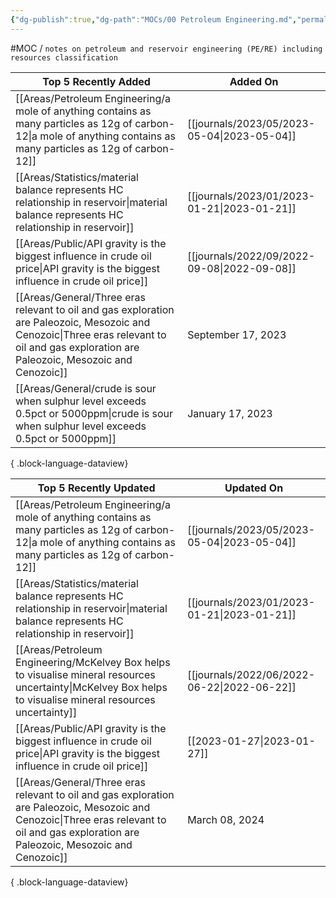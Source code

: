 ```yaml
---
{"dg-publish":true,"dg-path":"MOCs/00 Petroleum Engineering.md","permalink":"/mo-cs/00-petroleum-engineering/","title":"00 Petroleum Engineering"}
---
```



#MOC / `notes on petroleum and reservoir engineering (PE/RE) including resources classification`

| Top 5 Recently Added                                                                                                                                                                          | Added On                                       |
| --------------------------------------------------------------------------------------------------------------------------------------------------------------------------------------------- | ---------------------------------------------- |
| [[Areas/Petroleum Engineering/a mole of anything contains as many particles as 12g of carbon-12\|a mole of anything contains as many particles as 12g of carbon-12]]                       | [[journals/2023/05/2023-05-04\|2023-05-04]] |
| [[Areas/Statistics/material balance represents HC relationship in reservoir\|material balance represents HC relationship in reservoir]]                                                    | [[journals/2023/01/2023-01-21\|2023-01-21]] |
| [[Areas/Public/API gravity is the biggest influence in crude oil price\|API gravity is the biggest influence in crude oil price]]                                                          | [[journals/2022/09/2022-09-08\|2022-09-08]] |
| [[Areas/General/Three eras relevant to oil and gas exploration are Paleozoic, Mesozoic and Cenozoic\|Three eras relevant to oil and gas exploration are Paleozoic, Mesozoic and Cenozoic]] | September 17, 2023                             |
| [[Areas/General/crude is sour when sulphur level exceeds 0.5pct or 5000ppm\|crude is sour when sulphur level exceeds 0.5pct or 5000ppm]]                                                   | January 17, 2023                               |

{ .block-language-dataview}

| Top 5 Recently Updated                                                                                                                                                                        | Updated On                                     |
| --------------------------------------------------------------------------------------------------------------------------------------------------------------------------------------------- | ---------------------------------------------- |
| [[Areas/Petroleum Engineering/a mole of anything contains as many particles as 12g of carbon-12\|a mole of anything contains as many particles as 12g of carbon-12]]                       | [[journals/2023/05/2023-05-04\|2023-05-04]] |
| [[Areas/Statistics/material balance represents HC relationship in reservoir\|material balance represents HC relationship in reservoir]]                                                    | [[journals/2023/01/2023-01-21\|2023-01-21]] |
| [[Areas/Petroleum Engineering/McKelvey Box helps to visualise mineral resources uncertainty\|McKelvey Box helps to visualise mineral resources uncertainty]]                               | [[journals/2022/06/2022-06-22\|2022-06-22]] |
| [[Areas/Public/API gravity is the biggest influence in crude oil price\|API gravity is the biggest influence in crude oil price]]                                                          | [[2023-01-27\|2023-01-27]]                     |
| [[Areas/General/Three eras relevant to oil and gas exploration are Paleozoic, Mesozoic and Cenozoic\|Three eras relevant to oil and gas exploration are Paleozoic, Mesozoic and Cenozoic]] | March 08, 2024                                 |

{ .block-language-dataview}
